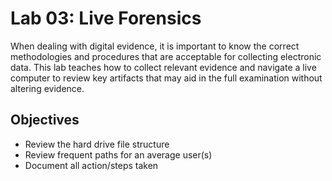 # Lab 03: Live Forensics

When dealing with digital evidence, it is important to know the correct methodologies and procedures that are acceptable for collecting electronic data. This lab teaches how to collect relevant evidence and navigate a live computer to review key artifacts that may aid in the full examination without altering evidence.

## Objectives
- Review the hard drive file structure
- Review frequent paths for an average user(s)
- Document all action/steps taken

